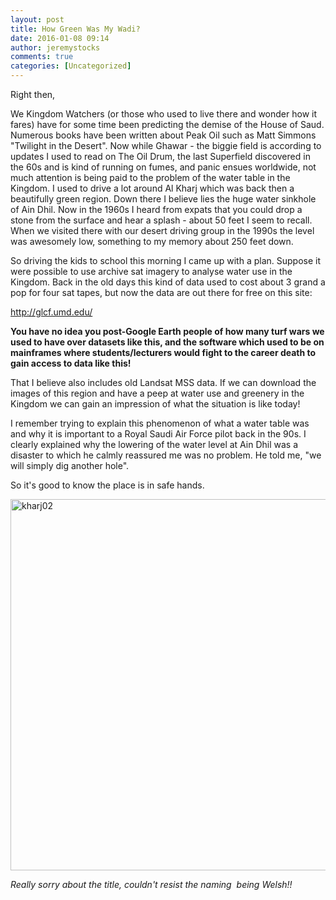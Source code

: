 ```yaml
---
layout: post
title: How Green Was My Wadi?
date: 2016-01-08 09:14
author: jeremystocks
comments: true
categories: [Uncategorized]
---
```

Right then,

We Kingdom Watchers (or those who used to live there and wonder how it fares) have for some time been predicting the demise of the House of Saud. Numerous books have been written about Peak Oil such as Matt Simmons "Twilight in the Desert". Now while Ghawar - the biggie field is according to updates I used to read on The Oil Drum, the last Superfield discovered in the 60s and is kind of running on fumes, and panic ensues worldwide, not much attention is being paid to the problem of the water table in the Kingdom. I used to drive a lot around Al Kharj which was back then a beautifully green region. Down there I believe lies the huge water sinkhole of Ain Dhil. Now in the 1960s I heard from expats that you could drop a stone from the surface and hear a splash - about 50 feet I seem to recall. When we visited there with our desert driving group in the 1990s the level was awesomely low, something to my memory about 250 feet down.

So driving the kids to school this morning I came up with a plan. Suppose it were possible to use archive sat imagery to analyse water use in the Kingdom. Back in the old days this kind of data used to cost about 3 grand a pop for four sat tapes, but now the data are out there for free on this site:

http://glcf.umd.edu/

<strong>You have no idea you post-Google Earth people of how many turf wars we used to have over datasets like this, and the software which used to be on mainframes where students/lecturers would fight to the career death to gain access to data like this!</strong>

That I believe also includes old Landsat MSS data. If we can download the images of this region and have a peep at water use and greenery in the Kingdom we can gain an impression of what the situation is like today!

I remember trying to explain this phenomenon of what a water table was and why it is important to a Royal Saudi Air Force pilot back in the 90s. I clearly explained why the lowering of the water level at Ain Dhil was a disaster to which he calmly reassured me was no problem. He told me, "we will simply dig another hole".

So it's good to know the place is in safe hands.

<img class="alignnone size-full wp-image-1745" src="https://jeremystocks.files.wordpress.com/2016/01/kharj02.jpg" alt="kharj02" width="890" height="594" />

<em>Really sorry about the title, couldn't resist the naming  being Welsh!!</em>
